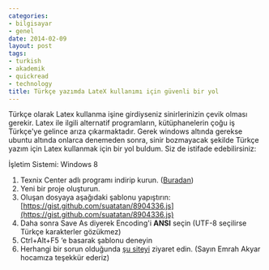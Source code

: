 ```yaml
---
categories:
- bilgisayar
- genel
date: 2014-02-09
layout: post
tags:
- turkish
- akademik
- quickread
- technology
title: Türkçe yazımda LateX kullanımı için güvenli bir yol
---
```


Türkçe olarak Latex kullanma işine girdiyseniz sinirlerinizin çevik olması gerekir. Latex ile ilgili alternatif programların, kütüphanelerin çoğu iş Türkçe'ye gelince arıza çıkarmaktadır. Gerek windows altında gerekse ubuntu altında onlarca denemeden sonra, sinir bozmayacak şekilde Türkçe yazım için Latex kullanmak için bir yol buldum. Siz de istifade edebilirsiniz:  
  
İşletim Sistemi: Windows 8  
  

1. Texnix Center adlı programı indirip kurun. ([Buradan](http://www.texniccenter.org/))
2. Yeni bir proje oluşturun.
3. Oluşan dosyaya aşağıdaki şablonu yapıştırın: [https://gist.github.com/suatatan/8904336.js](https://gist.github.com/suatatan/8904336.js)
4. Daha sonra Save As diyerek Encoding'i **ANSI** seçin (UTF-8 seçilirse Türkçe karakterler gözükmez)
5. Ctrl+Alt+F5 ‘e basarak şablonu deneyin
6. Herhangi bir sorun olduğunda [şu siteyi](http://latexiledokumanhazirlama.blogspot.com.tr/2010/11/latex-ile-turkce-dokumanlar-hazrlamak.html) ziyaret edin. (Sayın Emrah Akyar hocamıza teşekkür ederiz)
